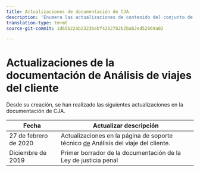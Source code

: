 ```yaml
---
title: Actualizaciones de documentación de CJA
description: 'Enumera las actualizaciones de contenido del conjunto de documentación de Análisis de viajes del cliente desde diciembre de 2019. '
translation-type: tm+mt
source-git-commit: 1d65b22ab2323bebf42b2782b2bab2ed52869a02

---
```



# Actualizaciones de la documentación de Análisis de viajes del cliente

Desde su creación, se han realizado las siguientes actualizaciones en la documentación de CJA.

| Fecha | Actualizar descripción |
| --- | --- |
| 27 de febrero de 2020 | Actualizaciones en la página de soporte técnico [de](/help/getting-started/cja-aa.md) Análisis del viaje del cliente. |
| Diciembre de 2019 | Primer borrador de la documentación de la Ley de justicia penal |
